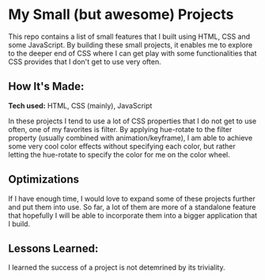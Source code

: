 # My Small (but awesome) Projects

This repo contains a list of small features that I built using HTML, CSS and some JavaScript. By building these small projects, it enables me to explore to the deeper end of CSS where I can get play with some functionalities that CSS provides that I don't get to use very often. 

## How It's Made: 

**Tech used:** HTML, CSS (mainly), JavaScript

In these projects I tend to use a lot of CSS properties that I do not get to use often, one of my favorites is filter. By applying hue-rotate to the filter property (usually combined with animation/keyframe), I am able to achieve some very cool color effects without specifying each color, but rather letting the hue-rotate to specify the color for me on the color wheel. 

## Optimizations

If I have enough time, I would love to expand some of these projects further and put them into use. So far, a lot of them are more of a standalone feature that hopefully I will be able to incorporate them into a bigger application that I build.

## Lessons Learned:

I learned the success of a project is not detemrined by its triviality.

